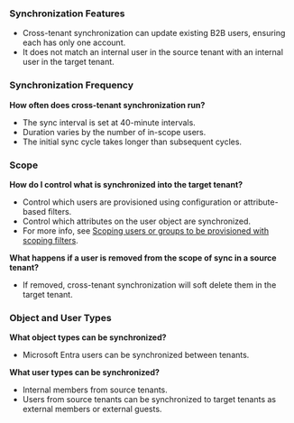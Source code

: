 ### Synchronization Features

- Cross-tenant synchronization can update existing B2B users, ensuring each has only one account.
- It does not match an internal user in the source tenant with an internal user in the target tenant.

### Synchronization Frequency

**How often does cross-tenant synchronization run?**
- The sync interval is set at 40-minute intervals.
- Duration varies by the number of in-scope users.
- The initial sync cycle takes longer than subsequent cycles.

### Scope

**How do I control what is synchronized into the target tenant?**
- Control which users are provisioned using configuration or attribute-based filters.
- Control which attributes on the user object are synchronized.
- For more info, see [Scoping users or groups to be provisioned with scoping filters](#).

**What happens if a user is removed from the scope of sync in a source tenant?**
- If removed, cross-tenant synchronization will soft delete them in the target tenant.

### Object and User Types

**What object types can be synchronized?**
- Microsoft Entra users can be synchronized between tenants.

**What user types can be synchronized?**
- Internal members from source tenants.
- Users from source tenants can be synchronized to target tenants as external members or external guests.